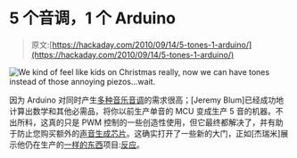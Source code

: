 # 5 个音调，1 个 Arduino

> 原文:[https://hackaday.com/2010/09/14/5-tones-1-arduino/](https://hackaday.com/2010/09/14/5-tones-1-arduino/)

![](../Images/7df76aefcca82d31194c643b4eaeb52f.png " We kind of feel like kids on Christmas really, now we can have tones instead of those annoying piezos...wait.")

因为 Arduino 对同时产生[多种音乐音调](http://jeremyblum.com/2010/09/05/driving-5-speakers-simultaneously-with-an-arduino/)的需求很高；[Jeremy Blum]已经成功地计算出数学和其他必需品，将你以前生产单音的 MCU 变成生产 5 音的机器。不出所料，这真的只是 PWM 控制的一些创造性使用，但它最终都解决了，并有助于防止您购买额外的[声音生成芯片](http://hackaday.com/2010/08/15/ym2149-gets-new-life/)。这确实打开了一些新的大门，正如[杰瑞米]展示他仍在生产的[一样的东西](http://hackaday.com/2009/11/12/thingamawha-thingamagoop2/)项目:[反应](http://jeremyblum.com/2010/08/27/reacxion-build-progress/)。